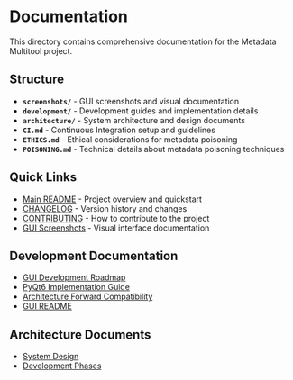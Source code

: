 # Documentation

This directory contains comprehensive documentation for the Metadata Multitool project.

## Structure

- **`screenshots/`** - GUI screenshots and visual documentation
- **`development/`** - Development guides and implementation details
- **`architecture/`** - System architecture and design documents
- **`CI.md`** - Continuous Integration setup and guidelines
- **`ETHICS.md`** - Ethical considerations for metadata poisoning
- **`POISONING.md`** - Technical details about metadata poisoning techniques

## Quick Links

- [Main README](../README.md) - Project overview and quickstart
- [CHANGELOG](../CHANGELOG.md) - Version history and changes
- [CONTRIBUTING](../CONTRIBUTING.md) - How to contribute to the project
- [GUI Screenshots](screenshots/) - Visual interface documentation

## Development Documentation

- [GUI Development Roadmap](development/GUI_DEVELOPMENT_ROADMAP.md)
- [PyQt6 Implementation Guide](development/GUI_PYQT6_IMPLEMENTATION_PROMPT.md)
- [Architecture Forward Compatibility](development/GUI_ARCHITECTURE_FORWARD_COMPATIBILITY.md)
- [GUI README](development/GUI_README.md)

## Architecture Documents

- [System Design](architecture/DESIGN.md)
- [Development Phases](architecture/NEXT_PHASES_PROMPT.md)
